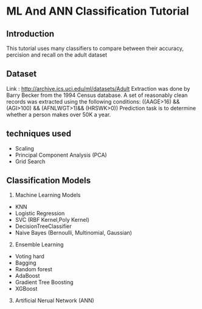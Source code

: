 # ML And ANN Classification Tutorial
 
## Introduction
This tutorial uses many classifiers to compare between their accuracy, percision and recall on the adult dataset

## Dataset

Link : http://archive.ics.uci.edu/ml/datasets/Adult
Extraction was done by Barry Becker from the 1994 Census database. A set of reasonably clean records was extracted using 
the following conditions: ((AAGE>16) && (AGI>100) && (AFNLWGT>1)&& (HRSWK>0))
Prediction task is to determine whether a person makes over 50K a year.


## techniques used

- Scaling
- Principal Component Analysis (PCA)
- Grid Search

## Classification Models

1. Machine Learning Models
- KNN
- Logistic Regression
- SVC (RBF Kernel,Poly Kernel)
- DecisionTreeClassifier
- Naive Bayes (Bernoulli, Multinomial, Gaussian)

2. Ensemble  Learning
- Voting hard
- Bagging
- Random forest
- AdaBoost
- Gradient Tree Boosting
- XGBoost

3. Artificial Nerual Network (ANN)
